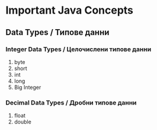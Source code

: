 # Important Java Concepts

## Data Types / Типове данни

### Integer Data Types / Целочислени типове данни

1. byte
2. short
3. int
4. long
5. Big Integer

### Decimal Data Types / Дробни типове данни

1. float
2. double
